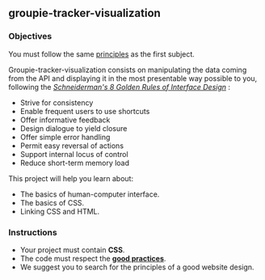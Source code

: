 ## groupie-tracker-visualization

### Objectives

You must follow the same [principles](https://public.01-edu.org/subjects/groupie-tracker/groupie-tracker.en) as the first subject.

Groupie-tracker-visualization consists on manipulating the data coming from the API and displaying it in the most presentable way possible to you, following the [*Schneiderman's 8 Golden Rules of Interface Design*](https://www.interaction-design.org/literature/article/shneiderman-s-eight-golden-rules-will-help-you-design-better-interfaces) :

- Strive for consistency
- Enable frequent users to use shortcuts
- Offer informative feedback
- Design dialogue to yield closure
- Offer simple error handling
- Permit easy reversal of actions
- Support internal locus of control
- Reduce short-term memory load

This project will help you learn about:

- The basics of human-computer interface.
- The basics of CSS.
- Linking CSS and HTML.

### Instructions

- Your project must contain **CSS**.
- The code must respect the [**good practices**](https://public.01-edu.org/subjects/good-practices.en).
- We suggest you to search for the principles of a good website design.

